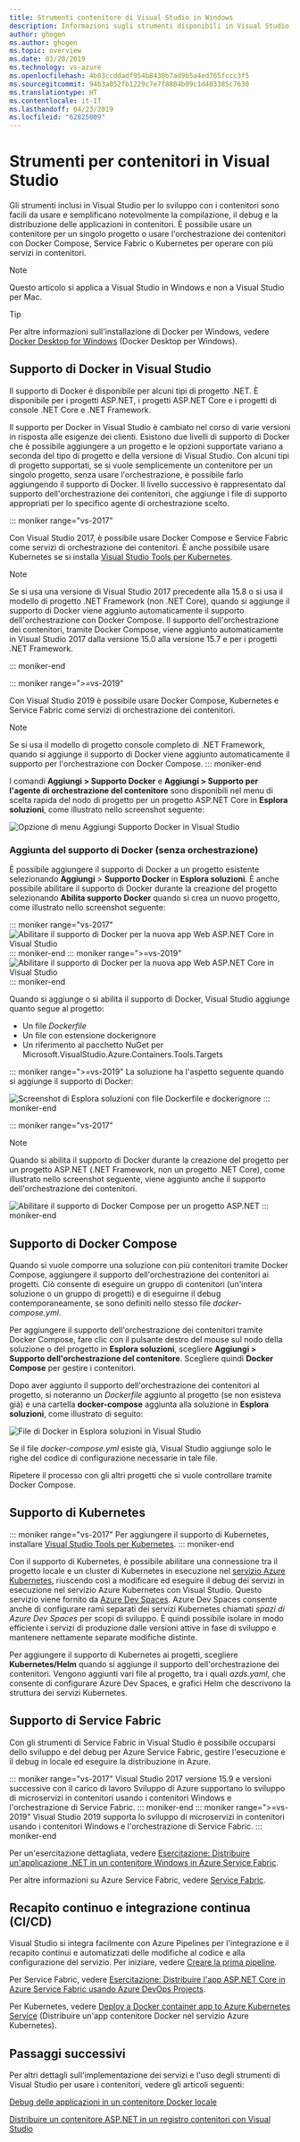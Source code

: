 ```yaml
---
title: Strumenti contenitore di Visual Studio in Windows
description: Informazioni sugli strumenti disponibili in Visual Studio per l'uso di Docker
author: ghogen
ms.author: ghogen
ms.topic: overview
ms.date: 03/20/2019
ms.technology: vs-azure
ms.openlocfilehash: 4b03ccddadf954b8430b7ad9b5a4ed765fccc3f5
ms.sourcegitcommit: 94b3a052fb1229c7e7f8804b09c1d403385c7630
ms.translationtype: HT
ms.contentlocale: it-IT
ms.lasthandoff: 04/23/2019
ms.locfileid: "62825009"
---
```

# <a name="container-tools-in-visual-studio"></a>Strumenti per contenitori in Visual Studio

Gli strumenti inclusi in Visual Studio per lo sviluppo con i contenitori sono facili da usare e semplificano notevolmente la compilazione, il debug e la distribuzione delle applicazioni in contenitori. È possibile usare un contenitore per un singolo progetto o usare l'orchestrazione dei contenitori con Docker Compose, Service Fabric o Kubernetes per operare con più servizi in contenitori.

> [!NOTE]
> Questo articolo si applica a Visual Studio in Windows e non a Visual Studio per Mac.

> [!TIP]
> Per altre informazioni sull'installazione di Docker per Windows, vedere [Docker Desktop for Windows](https://docs.docker.com/docker-for-windows/) (Docker Desktop per Windows).

## <a name="docker-support-in-visual-studio"></a>Supporto di Docker in Visual Studio

Il supporto di Docker è disponibile per alcuni tipi di progetto .NET.  È disponibile per i progetti ASP.NET, i progetti ASP.NET Core e i progetti di console .NET Core e .NET Framework.

Il supporto per Docker in Visual Studio è cambiato nel corso di varie versioni in risposta alle esigenze dei clienti. Esistono due livelli di supporto di Docker che è possibile aggiungere a un progetto e le opzioni supportate variano a seconda del tipo di progetto e della versione di Visual Studio. Con alcuni tipi di progetto supportati, se si vuole semplicemente un contenitore per un singolo progetto, senza usare l'orchestrazione, è possibile farlo aggiungendo il supporto di Docker.  Il livello successivo è rappresentato dal supporto dell'orchestrazione dei contenitori, che aggiunge i file di supporto appropriati per lo specifico agente di orchestrazione scelto.  

::: moniker range="vs-2017"

Con Visual Studio 2017, è possibile usare Docker Compose e Service Fabric come servizi di orchestrazione dei contenitori.  È anche possibile usare Kubernetes se si installa [Visual Studio Tools per Kubernetes](https://aka.ms/get-vsk8stools).

> [!NOTE]
> Se si usa una versione di Visual Studio 2017 precedente alla 15.8 o si usa il modello di progetto .NET Framework (non .NET Core), quando si aggiunge il supporto di Docker viene aggiunto automaticamente il supporto dell'orchestrazione con Docker Compose. Il supporto dell'orchestrazione dei contenitori, tramite Docker Compose, viene aggiunto automaticamente in Visual Studio 2017 dalla versione 15.0 alla versione 15.7 e per i progetti .NET Framework.

::: moniker-end

::: moniker range=">=vs-2019"

Con Visual Studio 2019 è possibile usare Docker Compose, Kubernetes e Service Fabric come servizi di orchestrazione dei contenitori.

> [!NOTE]
> Se si usa il modello di progetto console completo di .NET Framework, quando si aggiunge il supporto di Docker viene aggiunto automaticamente il supporto per l'orchestrazione con Docker Compose.
::: moniker-end

I comandi **Aggiungi > Supporto Docker** e **Aggiungi > Supporto per l'agente di orchestrazione del contenitore** sono disponibili nel menu di scelta rapida del nodo di progetto per un progetto ASP.NET Core in **Esplora soluzioni**, come illustrato nello screenshot seguente:

![Opzione di menu Aggiungi Supporto Docker in Visual Studio](./media/overview/add-docker-support-menu.png)

### <a name="adding-docker-support-without-orchestration"></a>Aggiunta del supporto di Docker (senza orchestrazione)

È possibile aggiungere il supporto di Docker a un progetto esistente selezionando **Aggiungi** > **Supporto Docker** in **Esplora soluzioni**. È anche possibile abilitare il supporto di Docker durante la creazione del progetto selezionando **Abilita supporto Docker** quando si crea un nuovo progetto, come illustrato nello screenshot seguente:

::: moniker range="vs-2017"
![Abilitare il supporto di Docker per la nuova app Web ASP.NET Core in Visual Studio](./media/overview/enable-docker-support-visual-studio.png)
::: moniker-end
::: moniker range=">=vs-2019"
![Abilitare il supporto di Docker per la nuova app Web ASP.NET Core in Visual Studio](./media/overview/vs-2019/enable-docker-support-visual-studio.png)
::: moniker-end

Quando si aggiunge o si abilita il supporto di Docker, Visual Studio aggiunge quanto segue al progetto:

- Un file *Dockerfile*
- Un file con estensione dockerignore
- Un riferimento al pacchetto NuGet per Microsoft.VisualStudio.Azure.Containers.Tools.Targets

::: moniker range=">=vs-2019"
La soluzione ha l'aspetto seguente quando si aggiunge il supporto di Docker:

![Screenshot di Esplora soluzioni con file Dockerfile e dockerignore](media/overview/vs-2019/dockerfile-dockerignore.png)
::: moniker-end

::: moniker range="vs-2017"
> [!NOTE]
> Quando si abilita il supporto di Docker durante la creazione del progetto per un progetto ASP.NET (.NET Framework, non un progetto .NET Core), come illustrato nello screenshot seguente, viene aggiunto anche il supporto dell'orchestrazione dei contenitori.

![Abilitare il supporto di Docker Compose per un progetto ASP.NET](media/overview/enable-docker-compose-support.png)
::: moniker-end

## <a name="docker-compose-support"></a>Supporto di Docker Compose

Quando si vuole comporre una soluzione con più contenitori tramite Docker Compose, aggiungere il supporto dell'orchestrazione dei contenitori ai progetti. Ciò consente di eseguire un gruppo di contenitori (un'intera soluzione o un gruppo di progetti) e di eseguirne il debug contemporaneamente, se sono definiti nello stesso file *docker-compose.yml*.

Per aggiungere il supporto dell'orchestrazione dei contenitori tramite Docker Compose, fare clic con il pulsante destro del mouse sul nodo della soluzione o del progetto in **Esplora soluzioni**, scegliere **Aggiungi > Supporto dell'orchestrazione del contenitore**. Scegliere quindi **Docker Compose** per gestire i contenitori.

Dopo aver aggiunto il supporto dell'orchestrazione dei contenitori al progetto, si noteranno un *Dockerfile* aggiunto al progetto (se non esisteva già) e una cartella **docker-compose** aggiunta alla soluzione in  **Esplora soluzioni**, come illustrato di seguito:

![File di Docker in Esplora soluzioni in Visual Studio](media/overview/docker-support-solution-explorer.png)

Se il file *docker-compose.yml* esiste già, Visual Studio aggiunge solo le righe del codice di configurazione necessarie in tale file.

Ripetere il processo con gli altri progetti che si vuole controllare tramite Docker Compose.

## <a name="kubernetes-support"></a>Supporto di Kubernetes

::: moniker range="vs-2017"
Per aggiungere il supporto di Kubernetes, installare [Visual Studio Tools per Kubernetes](https://aka.ms/get-vsk8stools).
::: moniker-end

Con il supporto di Kubernetes, è possibile abilitare una connessione tra il progetto locale e un cluster di Kubernetes in esecuzione nel [servizio Azure Kubernetes](/azure/aks), riuscendo così a modificare ed eseguire il debug dei servizi in esecuzione nel servizio Azure Kubernetes con Visual Studio.  Questo servizio viene fornito da [Azure Dev Spaces](/azure/dev-spaces/quickstart-netcore-visualstudio). Azure Dev Spaces consente anche di configurare rami separati dei servizi Kubernetes chiamati *spazi di Azure Dev Spaces* per scopi di sviluppo. È quindi possibile isolare in modo efficiente i servizi di produzione dalle versioni attive in fase di sviluppo e mantenere nettamente separate modifiche distinte.

Per aggiungere il supporto di Kubernetes ai progetti, scegliere **Kubernetes/Helm** quando si aggiunge il supporto dell'orchestrazione dei contenitori. Vengono aggiunti vari file al progetto, tra i quali *azds.yaml*, che consente di configurare Azure Dev Spaces, e grafici Helm che descrivono la struttura dei servizi Kubernetes.

## <a name="service-fabric-support"></a>Supporto di Service Fabric

Con gli strumenti di Service Fabric in Visual Studio è possibile occuparsi dello sviluppo e del debug per Azure Service Fabric, gestire l'esecuzione e il debug in locale ed eseguire la distribuzione in Azure.

::: moniker range="vs-2017"
Visual Studio 2017 versione 15.9 e versioni successive con il carico di lavoro Sviluppo di Azure supportano lo sviluppo di microservizi in contenitori usando i contenitori Windows e l'orchestrazione di Service Fabric.
::: moniker-end
::: moniker range=">=vs-2019"
Visual Studio 2019 supporta lo sviluppo di microservizi in contenitori usando i contenitori Windows e l'orchestrazione di Service Fabric.
::: moniker-end

Per un'esercitazione dettagliata, vedere [Esercitazione: Distribuire un'applicazione .NET in un contenitore Windows in Azure Service Fabric](/azure/service-fabric/service-fabric-host-app-in-a-container).

Per altre informazioni su Azure Service Fabric, vedere [Service Fabric](/azure/service-fabric).

## <a name="continuous-delivery-and-continuous-integration-cicd"></a>Recapito continuo e integrazione continua (CI/CD)

Visual Studio si integra facilmente con Azure Pipelines per l'integrazione e il recapito continui e automatizzati delle modifiche al codice e alla configurazione del servizio. Per iniziare, vedere [Creare la prima pipeline](/azure/devops/pipelines/create-first-pipeline?view=azure-devops&tabs=tfs-2018-2).

Per Service Fabric, vedere [Esercitazione: Distribuire l'app ASP.NET Core in Azure Service Fabric usando Azure DevOps Projects](/azure/devops-project/azure-devops-project-service-fabric).

Per Kubernetes, vedere [Deploy a Docker container app to Azure Kubernetes Service](/azure/devops/pipelines/apps/cd/deploy-aks?view=azure-devops) (Distribuire un'app contenitore Docker nel servizio Azure Kubernetes).

## <a name="next-steps"></a>Passaggi successivi

Per altri dettagli sull'implementazione dei servizi e l'uso degli strumenti di Visual Studio per usare i contenitori, vedere gli articoli seguenti:

[Debug delle applicazioni in un contenitore Docker locale](vs-azure-tools-docker-edit-and-refresh.md)

[Distribuire un contenitore ASP.NET in un registro contenitori con Visual Studio](vs-azure-tools-docker-hosting-web-apps-in-docker.md)
